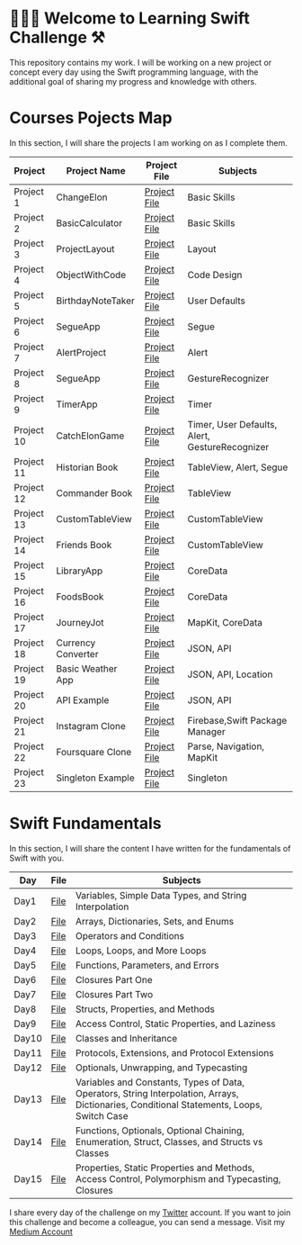 <!--
# Current Challenge 1/100 - 29.09.2023
-->
# 👨🏻‍💻 Welcome to Learning Swift Challenge ⚒️

This repository contains my work. I will be working on a new project or concept every day using the Swift programming language, with the additional goal of sharing my progress and knowledge with others.

# Courses Pojects Map
In this section, I will share the projects I am working on as I complete them.

| Project   | Project Name       | Project File                                                                                                      | Subjects     |  
|:----------|--------------------|-----------------------------------------------------------------------------------------------------------|--------------|
| Project 1 | ChangeElon         | [Project File](https://github.com/ahmettunahanbekdas/LearningSwift/tree/main/Atıl%20Samancıoğlu%20%7C%20iOS%20Swift%20Mobil%20Uygulama%20Geliştirme%20%7C%20Udemy/Project%202-%20ChangeElon)          | Basic Skills |
| Project 2 | BasicCalculator    | [Project File](https://github.com/ahmettunahanbekdas/LearningSwift/tree/main/Atıl%20Samancıoğlu%20%7C%20iOS%20Swift%20Mobil%20Uygulama%20Geliştirme%20%7C%20Udemy/Project%201-%20Calculator)          | Basic Skills |
| Project 3 | ProjectLayout      | [Project File](https://github.com/ahmettunahanbekdas/LearningSwift/blob/main/Introduction%20to%20Swift/Day3(operators%20and%20conditions).md)       | Layout       |
| Project 4 | ObjectWithCode     | [Project File](https://github.com/ahmettunahanbekdas/LearningSwift/tree/main/Atıl%20Samancıoğlu%20%7C%20iOS%20Swift%20Mobil%20Uygulama%20Geliştirme%20%7C%20Udemy/Project%204-%20ObjectWithCode)      | Code Design  |
| Project 5 | BirthdayNoteTaker  | [Project File](https://github.com/ahmettunahanbekdas/LearningSwift/tree/main/Atıl%20Samancıoğlu%20%7C%20iOS%20Swift%20Mobil%20Uygulama%20Geliştirme%20%7C%20Udemy/Project%205-%20BirthdayNoteTaker)   | User Defaults|
| Project 6 | SegueApp           | [Project File](https://github.com/ahmettunahanbekdas/LearningSwift/tree/main/Atıl%20Samancıoğlu%20%7C%20iOS%20Swift%20Mobil%20Uygulama%20Geliştirme%20%7C%20Udemy/Project%206-%20SegueApp)            | Segue        |
| Project 7 | AlertProject       | [Project File](https://github.com/ahmettunahanbekdas/LearningSwift/tree/main/Atıl%20Samancıoğlu%20%7C%20iOS%20Swift%20Mobil%20Uygulama%20Geliştirme%20%7C%20Udemy/Project%207-%20AlertProject)        | Alert        |
| Project 8 | SegueApp           | [Project File](https://github.com/ahmettunahanbekdas/LearningSwift/tree/main/Atıl%20Samancıoğlu%20%7C%20iOS%20Swift%20Mobil%20Uygulama%20Geliştirme%20%7C%20Udemy/Project%208-%20GestureRecognizerApp)| GestureRecognizer|
| Project 9 | TimerApp           | [Project File](https://github.com/ahmettunahanbekdas/LearningSwift/tree/main/Atıl%20Samancıoğlu%20%7C%20iOS%20Swift%20Mobil%20Uygulama%20Geliştirme%20%7C%20Udemy/Project%209-%20Timer%20Project)     | Timer |
| Project 10 | CatchElonGame     | [Project File](https://github.com/ahmettunahanbekdas/LearningSwift/tree/main/Atıl%20Samancıoğlu%20%7C%20iOS%20Swift%20Mobil%20Uygulama%20Geliştirme%20%7C%20Udemy/Project%2010-%20CatchElon)          | Timer, User Defaults, Alert, GestureRecognizer|
| Project 11 | Historian Book           | [Project File](https://github.com/ahmettunahanbekdas/LearningSwift/tree/main/Atıl%20Samancıoğlu%20%7C%20iOS%20Swift%20Mobil%20Uygulama%20Geliştirme%20%7C%20Udemy/Project%2011-%20HistorianBook%20)| TableView, Alert, Segue|
| Project 12 | Commander Book    | [Project File](https://github.com/ahmettunahanbekdas/LearningSwift/tree/main/Atıl%20Samancıoğlu%20%7C%20iOS%20Swift%20Mobil%20Uygulama%20Geliştirme%20%7C%20Udemy/Project%2012-%20CommanderBook)| TableView|
| Project 13 | CustomTableView         | [Project File](https://github.com/ahmettunahanbekdas/LearningSwift/tree/main/Atıl%20Samancıoğlu%20%7C%20iOS%20Swift%20Mobil%20Uygulama%20Geliştirme%20%7C%20Udemy/Project%2013-%20CustomTableView)| CustomTableView |
| Project 14 | Friends Book           | [Project File](https://github.com/ahmettunahanbekdas/LearningSwift/tree/main/Atıl%20Samancıoğlu%20%7C%20iOS%20Swift%20Mobil%20Uygulama%20Geliştirme%20%7C%20Udemy/Project%2014-%20FriendsBook)| CustomTableView |
| Project 15 | LibraryApp          | [Project File](https://github.com/ahmettunahanbekdas/LearningSwift/tree/main/Atıl%20Samancıoğlu%20%7C%20iOS%20Swift%20Mobil%20Uygulama%20Geliştirme%20%7C%20Udemy/Project%2015-%20LibraryApp)| CoreData |
| Project 16 | FoodsBook        | [Project File](https://github.com/ahmettunahanbekdas/LearningSwift/tree/main/Atıl%20Samancıoğlu%20%7C%20iOS%20Swift%20Mobil%20Uygulama%20Geliştirme%20%7C%20Udemy/Project%2016-%20FoodsBook)| CoreData |
| Project 17 | JourneyJot        | [Project File](https://github.com/ahmettunahanbekdas/LearningSwift/tree/main/Atıl%20Samancıoğlu%20%7C%20iOS%20Swift%20Mobil%20Uygulama%20Geliştirme%20%7C%20Udemy/Project%2017-%20JourneyJot)| MapKit, CoreData |
| Project 18 | Currency Converter  | [Project File](https://github.com/ahmettunahanbekdas/LearningSwift/tree/main/Atıl%20Samancıoğlu%20%7C%20iOS%20Swift%20Mobil%20Uygulama%20Geliştirme%20%7C%20Udemy/Project%2018-%20CurrencyConverter)| JSON, API 
| Project 19 | Basic Weather App  | [Project File](https://github.com/ahmettunahanbekdas/LearningSwift/tree/main/Atıl%20Samancıoğlu%20%7C%20iOS%20Swift%20Mobil%20Uygulama%20Geliştirme%20%7C%20Udemy/Project%2019-%20BasicWeatherApp)| JSON, API, Location|
| Project 20 | API Example  | [Project File](https://github.com/ahmettunahanbekdas/LearningSwift/tree/main/Atıl%20Samancıoğlu%20%7C%20iOS%20Swift%20Mobil%20Uygulama%20Geliştirme%20%7C%20Udemy/Project%2020-%20APIexample)| JSON, API|
| Project 21 | Instagram Clone  | [Project File](https://github.com/ahmettunahanbekdas/LearningSwift/tree/main/Atıl%20Samancıoğlu%20%7C%20iOS%20Swift%20Mobil%20Uygulama%20Geliştirme%20%7C%20Udemy/Project%2021-%20BasicInstagramClone)| Firebase,Swift Package Manager|
| Project 22 | Foursquare Clone | [Project File](https://github.com/ahmettunahanbekdas/LearningSwift/tree/main/Atıl%20Samancıoğlu%20%7C%20iOS%20Swift%20Mobil%20Uygulama%20Geliştirme%20%7C%20Udemy/Project%2022-%20FoursquareClone)| Parse, Navigation, MapKit|
| Project 23 | Singleton Example | [Project File](https://github.com/ahmettunahanbekdas/LearningSwift/tree/main/Atıl%20Samancıoğlu%20%7C%20iOS%20Swift%20Mobil%20Uygulama%20Geliştirme%20%7C%20Udemy/Project%2023-%20SingletonExample)| Singleton|


# Swift Fundamentals
In this section, I will share the content I have written for the fundamentals of Swift with you.

| Day | File | Subjects |
| --- | ---- | -------- |
| Day1 | [File](https://github.com/ahmettunahanbekdas/LearningSwift/blob/main/Introduction%20to%20Swift/Day2(%20arrays%2C%20dictionaries%2C%20sets%2C%20and%20enums).md) | Variables, Simple Data Types, and String Interpolation|
| Day2 | [File](https://github.com/ahmettunahanbekdas/LearningSwift/blob/main/Introduction%20to%20Swift/Day2(%20arrays%2C%20dictionaries%2C%20sets%2C%20and%20enums).md) | Arrays, Dictionaries, Sets, and Enums |
| Day3 | [File](https://github.com/ahmettunahanbekdas/LearningSwift/blob/main/Introduction%20to%20Swift/Day3(operators%20and%20conditions).md) | Operators and Conditions |
| Day4 | [File](https://github.com/ahmettunahanbekdas/LearningSwift/blob/main/Introduction%20to%20Swift/Day4(loops).md) | Loops, Loops, and More Loops |
| Day5 | [File](https://github.com/ahmettunahanbekdas/LearningSwift/blob/main/Introduction%20to%20Swift/Day5(functions%2C%20parameters%2C%20and%20errors).md) | Functions, Parameters, and Errors |
| Day6 | [File](https://github.com/ahmettunahanbekdas/LearningSwift/blob/main/Introduction%20to%20Swift/Day6(closures%20part%20one).md) | Closures Part One |
| Day7 | [File](https://github.com/ahmettunahanbekdas/LearningSwift/blob/main/Introduction%20to%20Swift/Day7(closures%20part%20two).md) | Closures Part Two |
| Day8 | [File](https://github.com/ahmettunahanbekdas/LearningSwift/blob/main/Introduction%20to%20Swift/Day8(struct%20part%20one).md) | Structs, Properties, and Methods |
| Day9 | [File](https://github.com/ahmettunahanbekdas/LearningSwift/blob/main/Introduction%20to%20Swift/Day9(structs%20part%20two%20).md) | Access Control, Static Properties, and Laziness |
| Day10| [File](https://github.com/ahmettunahanbekdas/LearningSwift/blob/main/Introduction%20to%20Swift/Day9(structs%20part%20two%20).md) | Classes and Inheritance |
| Day11| [File](https://github.com/ahmettunahanbekdas/LearningSwift/blob/main/Introduction%20to%20Swift/Day11(protocols%2C%20extensions%2C%20and%20protocol%20extensions).md) | Protocols, Extensions, and Protocol Extensions |
| Day12| [File](https://github.com/ahmettunahanbekdas/LearningSwift/blob/main/Introduction%20to%20Swift/Day12(optionals%2C%20unwrapping%2C%20and%20typecasting).md) | Optionals, Unwrapping, and Typecasting |
| Day13| [File](https://github.com/ahmettunahanbekdas/LearningSwift/blob/main/Introduction%20to%20Swift/Day13(Summary1).md) | Variables and Constants, Types of Data, Operators, String Interpolation, Arrays, Dictionaries, Conditional Statements, Loops, Switch Case |
| Day14| [File](https://github.com/ahmettunahanbekdas/LearningSwift/blob/main/Introduction%20to%20Swift/Day14(Summary2).md) | Functions, Optionals, Optional Chaining, Enumeration, Struct, Classes, and Structs vs Classes |
| Day15| [File](https://github.com/ahmettunahanbekdas/LearningSwift/blob/main/Introduction%20to%20Swift/Day15(Summary3).md) | Properties, Static Properties and Methods, Access Control, Polymorphism and Typecasting, Closures |





I share every day of the challenge on my [Twitter](https://twitter.com/tunahanbekdass) account. If you want to join this challenge and become a colleague, you can send a message.
Visit my [Medium Account](https://medium.com/@tunahanbekdas) 

